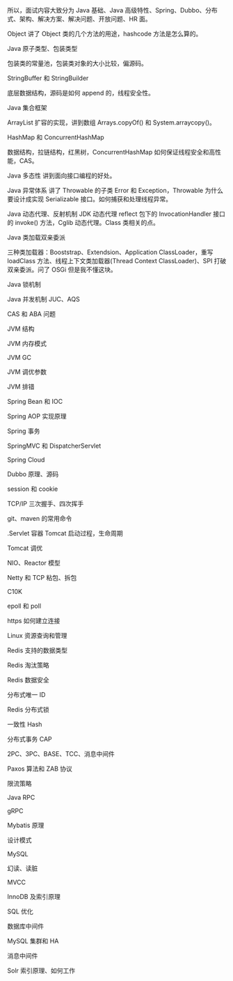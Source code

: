 所以，面试内容大致分为 Java 基础、Java 
高级特性、Spring、Dubbo、分布式、架构、解决方案、解决问题、开放问题、HR 面。

Object 讲了 Object 类的几个方法的用途，hashcode 方法是怎么算的。

Java 原子类型、包装类型

包装类的常量池，包装类对象的大小比较，偏源码。

StringBuffer 和 StringBuilder

底层数据结构，源码是如何 append 的，线程安全性。

Java 集合框架

ArrayList 扩容的实现，讲到数组 Arrays.copyOf() 和 System.arraycopy()。

HashMap 和 ConcurrentHashMap

数据结构，拉链结构，红黑树，ConcurrentHashMap 如何保证线程安全和高性能，CAS。

Java 多态性
讲到面向接口编程的好处。

Java 异常体系
讲了 Throwable 的子类 Error 和 Exception，Throwable 为什么要设计成实现 Serializable 接口。如何捕获和处理线程异常。

Java 动态代理、反射机制
JDK 动态代理 reflect 包下的 InvocationHandler 接口的 invoke() 方法，Cglib 动态代理。Class 类相关的点。

Java 类加载双亲委派

三种类加载器：Booststrap、Extendsion、Application ClassLoader，重写 loadClass 方法、线程上下文类加载器(Thread Context ClassLoader)、SPI 打破双亲委派。问了 OSGi 但是我不懂这块。

Java 锁机制

Java 并发机制 JUC、AQS

CAS 和 ABA 问题

JVM 结构

JVM 内存模式

JVM GC

JVM 调优参数

JVM 排错

Spring Bean 和 IOC

Spring AOP 实现原理

Spring 事务

SpringMVC 和 DispatcherServlet

Spring Cloud

Dubbo 原理、源码

session 和 cookie

TCP/IP 三次握手、四次挥手

git、maven 的常用命令

.Servlet 容器 Tomcat 启动过程，生命周期

Tomcat 调优

NIO、Reactor 模型

Netty 和 TCP 粘包、拆包

C10K

epoll 和 poll

https 如何建立连接

Linux 资源查询和管理

Redis 支持的数据类型

Redis 淘汰策略

Redis 数据安全

分布式唯一 ID

Redis 分布式锁

一致性 Hash

分布式事务 CAP

2PC、3PC、BASE、TCC、消息中间件

Paxos 算法和 ZAB 协议

限流策略

Java RPC

gRPC

Mybatis 原理

设计模式

MySQL

幻读、读脏

MVCC

InnoDB 及索引原理

SQL 优化

数据库中间件

MySQL 集群和 HA

消息中间件

Solr 索引原理、如何工作